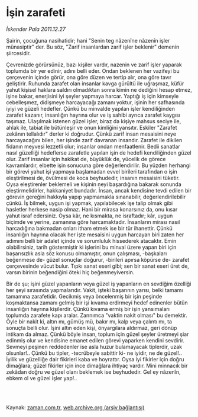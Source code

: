 # İşin zarafeti

*İskender Pala 2011.12.27*

<td class="columnist-detail">
<p>Şairin, çocuğuna nasihatidir; hani "Senin teg nâzenîne nâzenîn işler münasiptir" der. Bu söz, "Zarif insanlardan zarif işler beklenir" demenin şiircesidir.</p>
<p>
<div id="haberMetinDiv">
<p>Çevrenizde görürsünüz, bazı kişiler vardır, nazenin ve zarif işler yaparak toplumda bir yer edinir, adını belli eder. Ondan beklenen her vazifeyi bu çerçevenin içinde görür, ona göre düzen ve tertip alır, ona göre tavır geliştirir. Ruhunda zarafet olan insanlar kavga gürültü ile uğraşmaz, küfür yahut kişisel haklara saldırı olmadıktan sonra kimin ne dediğini hesap etmez, işine bakar, enerjisini iyi şeyler yapmaya harcar. Yaptığı iş için kimseyle cebelleşmez, didişmeye harcayacağı zamanı yoktur, işinin her safhasında iyiyi ve güzeli hedefler. Çünkü bu minvalde yapılan işler kendiliğinden zarafet kazanır, insanlığın hayrına olur ve iş sahibi ayrıca zarafet kaygısı taşımaz. Ulaşılmak istenen güzel işler, biraz da kişiye mahsus seciye ile, ahlak ile, tabiat ile bütünleşir ve onun kimliğini yansıtır. Eskiler "Zarafet zekânın tellalıdır" derler ki doğrudur. Çünkü zarif insan mesaisini neye harcayacağını bilen, her işinde zarif davranan insandır. Zarafet ile dikilen fidanın meyvesi lezzetli olur; insanlar ondan menfaatlenir. Bedii sanatlar nasıl güzelliği hedeflerse zarafetle yapılan işin de hedefi kendiliğinden güzel olur. Zarif insanlar için hakikat de, büyüklük de, yücelik de görece kavramlardır, elbette işin sonucuna göre değerlendirilir. Bu yüzden herhangi bir görevi yahut işi yapmaya başlamadan evvel birileri tarafından o işin eleştirilmesi de, övülmesi de koca beyhudedir, insanın mesaisini tüketir. Oysa eleştirenler beklemeli ve kişinin neyi başardığına bakarak sonunda eleştirmelidirler, hakkaniyet bundadır. İnsan, ancak kendisine tevdi edilen bir görevin gereğini hakkıyla yapıp yapmamakla sınanabilir, değerlendirilebilir çünkü. İş bilmek, uygun işi yapmak, yapılabilecek işe talip olmak gibi hasletler herkese nasip olmaz. Hani bir mirasa konarsınız da, onu kısar yahut israf edersiniz. Oysa kâr, ne kısmakta, ne israftadır; kâr, uygun biçimde ve yerine, zamanına göre harcamaktadır. İnsanların mirası nasıl harcadığına bakmadan onları itham etmek ise bir tür ihanettir. Çünkü insanlığın hayrına olacak her işte mesaisini uygun harcayan biri zaten her adımını belli bir adalet içinde ve sorumluluk hissederek atacaktır. Emin olabilirsiniz, tarih göstermiştir ki işlerini bu minval üzere yapan biri için başarısızlık asla söz konusu olmamıştır, onun çalışması, -başkaları beğenmese de- güzel sonuçlar doğurur, -birileri apırsa köpürse de- zarafet çerçevesinde vücut bulur. Tıpkı sanat eseri gibi; sen bir sanat eseri üret de, varsın birinin beğendiğini öteki hiç beğenmeyiversin.
<p>Bir de şu; işini güzel yapanların veya güzel iş yapanların en sevdiğim özelliği her şeyi sırasında yapmalarıdır. Vakit, işteki başarının yarısı, belki tamamı tamamına zarafetidir. Gecikmiş veya öncelenmiş bir işin peşinde koşmaktansa zamanı gelmiş bir işi kıvama erdirmeyi hedef edinenler bütün insanlığın hayrına kişilerdir. Çünkü kıvama ermiş bir işin yansımaları toplumda zarafete kapı aralar. Zannımca "vaktin nakit olması" bu demektir. Öyle bir nakit ki, altın mı, gümüş mü, bakır mı, kalp veya çalıntı mı, ta sonuçta belli olur. İşini altın eden kişi, önyargılara aldırmaz, geri dönüp intikam da almaz. Çünkü böyle insan, toplum için güzel şeyler üretmeyi şiar edinmiş olur ve kendisine emanet edilen görevi yaparken kendini sevdirir. Sevmeyi peşinen reddedenler ise asla huzur bulamayacak tiplerdir, uzak olsunlar!.. Çünkü bu tipler, -tecrübeyle sabittir ki- ne iyidir, ne de güzel!.. İyilik ve güzelliğe dair fikirleri kaba ve hoyrattır. Oysa iyi fikirler için doğru dimağlara; güzel fikirler için ince dimağlara ihtiyaç vardır. Mini minnacık bir zekâdan doğru ve güzel olanı beklemek ise beyhudedir. Gel ey nâzenîn, ebkem ol ve güzel işler yap!..</p></p></div>
</p>


<p><br>
		 </br></p></td>

Kaynak: [zaman.com.tr](http://zaman.com.tr/yazar.do?yazino=1220194), [web.archive.org (arşiv bağlantısı)](http://web.archive.org/web/20120121024034/http://www.zaman.com.tr:80/yazar.do?yazino=1220194)
